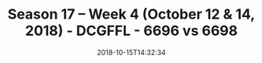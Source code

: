 ---
title: Season 17 – Week 4 (October 12 & 14, 2018) - DCGFFL - 6696 vs 6698
teams_score:
- team: 6696
  score:
- team: 6698
  score: 9
mvp: S. Hiebing (Navy); K. Miller (Orange)
game-ball: R. Harrison (Navy); L. Pratt (Orange)
season: 17
week: 4
date: '2018-10-15T14:32:34'
pageid: season-17-week-4-october-12-14-2018-6696-vs-6698
---